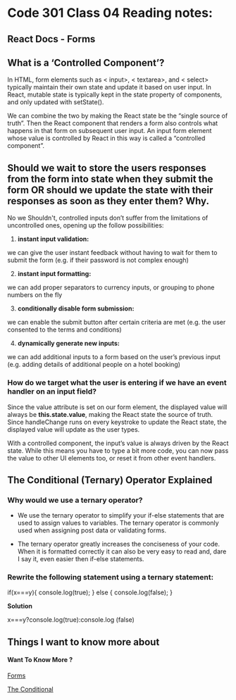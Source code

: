 # Code 301 Class 04 Reading notes:


## React Docs - Forms


## What is a ‘Controlled Component’?

In HTML, form elements such as < input>, < textarea>, and < select> typically maintain their own state and update it based on user input. In React, mutable state is typically kept in the state property of components, and only updated with setState().

We can combine the two by making the React state be the “single source of truth”. Then the React component that renders a form also controls what happens in that form on subsequent user input. An input form element whose value is controlled by React in this way is called a “controlled component”.

## Should we wait to store the users responses from the form into state when they submit the form OR should we update the state with their responses as soon as they enter them? Why.
No we Shouldn't, controlled inputs don’t suffer from the limitations of uncontrolled ones, opening up the follow possibilities:

1. **instant input validation:** 

we can give the user instant feedback without having to wait for them to submit the form (e.g. if their password is not complex enough)

2. **instant input formatting:**

 we can add proper separators to currency inputs, or grouping to phone numbers on the fly

3. **conditionally disable form submission:** 

we can enable the submit button after certain criteria are met (e.g. the user consented to the terms and conditions)

4. **dynamically generate new inputs:** 

we can add additional inputs to a form based on the user’s previous input (e.g. adding details of additional people on a hotel booking)



### How do we target what the user is entering if we have an event handler on an input field?

Since the value attribute is set on our form element, the displayed value will always be **this.state.value**, making the React state the source of truth. Since handleChange runs on every keystroke to update the React state, the displayed value will update as the user types.

With a controlled component, the input’s value is always driven by the React state. While this means you have to type a bit more code, you can now pass the value to other UI elements too, or reset it from other event handlers.


## The Conditional (Ternary) Operator Explained


### Why would we use a ternary operator?

- We use the ternary operator to simplify your if-else statements that are used to assign values to variables. The ternary operator is commonly used when assigning post data or validating forms.

- The ternary operator greatly increases the conciseness of your code. When it is formatted correctly it can also be very easy to read and, dare I say it, even easier then if-else statements.

### Rewrite the following statement using a ternary statement:
  if(x===y){
 console.log(true);
  } else {
 console.log(false);
  }

  **Solution**

x===y?console.log(true):console.log (false)





## Things I want to know more about


#### Want To Know More ? 

[Forms](https://reactjs.org/docs/forms.html)

[The Conditional](https://codeburst.io/javascript-the-conditional-ternary-operator-explained-cac7218beeff)
